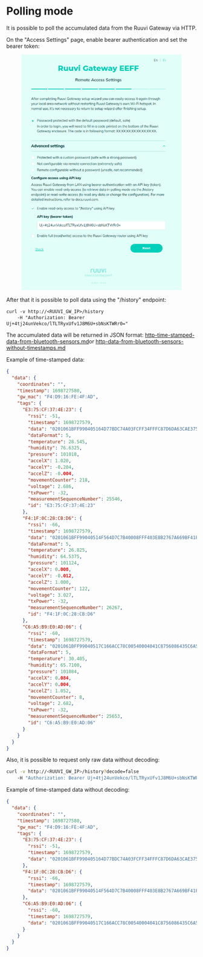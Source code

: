 # Polling mode

It is possible to poll the accumulated data from the  Ruuvi Gateway via HTTP.

On the "Access Settings" page, enable bearer authentication and set the bearer token:

<figure><img src="../.gitbook/assets/Screenshot from 2023-12-13 10-19-16.png" alt=""><figcaption></figcaption></figure>

After that it is possible to poll data using the "/history" endpoint:

```shell
curl -v http://<RUUVI_GW_IP>/history 
    -H "Authorization: Bearer Uj+4tj24unVekco/lTLTRyxUfv1J8M6U+sbNsKTWRr0="
```

The accumulated data will be returned in JSON format: [http-time-stamped-data-from-bluetooth-sensors.md](../data-formats/http-time-stamped-data-from-bluetooth-sensors.md "mention")or [http-data-from-bluetooth-sensors-without-timestamps.md](../data-formats/http-data-from-bluetooth-sensors-without-timestamps.md "mention")

Example of time-stamped data:

```json
{
  "data": {
    "coordinates": "",
    "timestamp": 1698727580,
    "gw_mac": "F4:D9:16:FE:4F:AD",
    "tags": {
      "E3:75:CF:37:4E:23": {
        "rssi": -51,
        "timestamp": 1698727579,
        "data": "0201061BFF990405164D77BDC74A03FCFF34FFFC87D6DA63CAE375CF374E23",
        "dataFormat": 5,
        "temperature": 28.545,
        "humidity": 76.6325,
        "pressure": 101018,
        "accelX": 1.020,
        "accelY": -0.204,
        "accelZ": -0.004,
        "movementCounter": 218,
        "voltage": 2.686,
        "txPower": -32,
        "measurementSequenceNumber": 25546,
        "id": "E3:75:CF:37:4E:23"
      },
      "F4:1F:0C:28:CB:D6": {
        "rssi": -66,
        "timestamp": 1698727579,
        "data": "0201061BFF99040514F564D7C7B40008FFF403E8B2767A669BF41F0C28CBD6",
        "dataFormat": 5,
        "temperature": 26.825,
        "humidity": 64.5375,
        "pressure": 101124,
        "accelX": 0.008,
        "accelY": -0.012,
        "accelZ": 1.000,
        "movementCounter": 122,
        "voltage": 3.027,
        "txPower": -32,
        "measurementSequenceNumber": 26267,
        "id": "F4:1F:0C:28:CB:D6"
      },
      "C6:A5:B9:E0:AD:06": {
        "rssi": -60,
        "timestamp": 1698727579,
        "data": "0201061BFF99040517C166ACC78C00540004041C8756086435C6A5B9E0AD06",
        "dataFormat": 5,
        "temperature": 30.405,
        "humidity": 65.7100,
        "pressure": 101084,
        "accelX": 0.084,
        "accelY": 0.004,
        "accelZ": 1.052,
        "movementCounter": 8,
        "voltage": 2.682,
        "txPower": -32,
        "measurementSequenceNumber": 25653,
        "id": "C6:A5:B9:E0:AD:06"
      }
    }
  }
}
```

Also, it is possible to request only raw data without decoding:

```bash
curl -v http://<RUUVI_GW_IP>/history?decode=false 
    -H "Authorization: Bearer Uj+4tj24unVekco/lTLTRyxUfv1J8M6U+sbNsKTWRr0="
```

Example of time-stamped data without decoding:

```json
{
  "data": {
    "coordinates": "",
    "timestamp": 1698727580,
    "gw_mac": "F4:D9:16:FE:4F:AD",
    "tags": {
      "E3:75:CF:37:4E:23": {
        "rssi": -51,
        "timestamp": 1698727579,
        "data": "0201061BFF990405164D77BDC74A03FCFF34FFFC87D6DA63CAE375CF374E23"
      },
      "F4:1F:0C:28:CB:D6": {
        "rssi": -66,
        "timestamp": 1698727579,
        "data": "0201061BFF99040514F564D7C7B40008FFF403E8B2767A669BF41F0C28CBD6"
      },
      "C6:A5:B9:E0:AD:06": {
        "rssi": -60,
        "timestamp": 1698727579,
        "data": "0201061BFF99040517C166ACC78C00540004041C8756086435C6A5B9E0AD06"
      }
    }
  }
}
```
